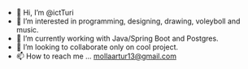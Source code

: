 - 👋 Hi, I’m @ictTuri
- 👀 I’m interested in programming, designing, drawing, voleyboll and music.
- 🌱 I’m currently working with Java/Spring Boot and Postgres.
- 💞️ I’m looking to collaborate only on cool project.
- 📫 How to reach me ... mollaartur13@gmail.com

<!---
ictTuri/ictTuri is a ✨ special ✨ repository because its `README.md` (this file) appears on your GitHub profile.
You can click the Preview link to take a look at your changes.
--->
